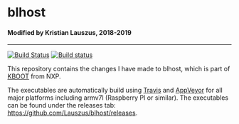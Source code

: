 # blhost

#### Modified by Kristian Lauszus, 2018-2019
_________
[![Build Status](https://travis-ci.org/Lauszus/blhost.svg?branch=master)](https://travis-ci.org/Lauszus/blhost)
[![Build status](https://ci.appveyor.com/api/projects/status/m6vdp0x07rd442wi/branch/master?svg=true)](https://ci.appveyor.com/project/Lauszus/blhost/branch/master)

This repository contains the changes I have made to blhost, which is part of [KBOOT](https://www.nxp.com/support/developer-resources/reference-designs/kinetis-bootloader:KBOOT) from NXP.

The executables are automatically build using [Travis](https://travis-ci.org/) and [AppVeyor](https://www.appveyor.com/) for all major platforms including armv7l (Raspberry PI or similar). The executables can be found under the releases tab: <https://github.com/Lauszus/blhost/releases>.
